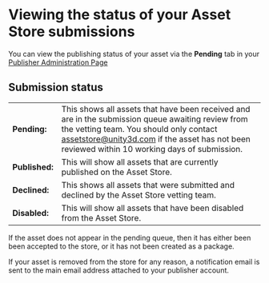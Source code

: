 Viewing the status of your Asset Store submissions
===============

You can view the publishing status of your asset via the __Pending__ tab in your [Publisher Administration Page](https://publisher.assetstore.unity3d.com/)

Submission status
------

|||
|:---|:---|
| **Pending:** | This shows all assets that have been received and are in the submission queue awaiting review from the vetting team. You should only contact [assetstore@unity3d.com](mailto:assetstore@unity3d.com) if the asset has not been reviewed within 10 working days of submission. |
| **Published:** | This will show all assets that are currently published on the Asset Store. |
| **Declined:** | This shows all assets that were submitted and declined by the Asset Store vetting team. |
| **Disabled:** | This will show all assets that have been disabled from the Asset Store. |

If the asset does not appear in the pending queue, then it has either been been accepted to the store, or it has not been created as a package.

If your asset is removed from the store for any reason, a notification email is sent to the main email address attached to your publisher account.

